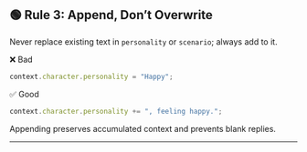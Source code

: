 ## 🟢 Rule 3: Append, Don’t Overwrite

Never replace existing text in `personality` or `scenario`; always add to it.

❌ Bad

```js
context.character.personality = "Happy";
```

✅ Good

```js
context.character.personality += ", feeling happy.";
```

Appending preserves accumulated context and prevents blank replies.

---
